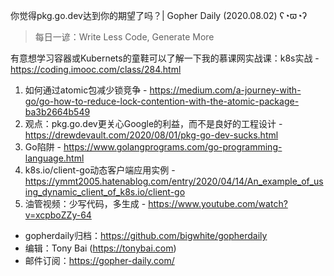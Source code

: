 你觉得pkg.go.dev达到你的期望了吗？| Gopher Daily (2020.08.02) ʕ◔ϖ◔ʔ

>每日一谚：Write Less Code, Generate More

有意想学习容器或Kubernets的童鞋可以了解一下我的慕课网实战课：k8s实战 - https://coding.imooc.com/class/284.html

1. 如何通过atomic包减少锁竞争 - https://medium.com/a-journey-with-go/go-how-to-reduce-lock-contention-with-the-atomic-package-ba3b2664b549
2. 观点：pkg.go.dev更关心Google的利益，而不是良好的工程设计 - https://drewdevault.com/2020/08/01/pkg-go-dev-sucks.html
3. Go陷阱 - https://www.golangprograms.com/go-programming-language.html
4. k8s.io/client-go动态客户端应用实例 - https://ymmt2005.hatenablog.com/entry/2020/04/14/An_example_of_using_dynamic_client_of_k8s.io/client-go
5. 油管视频：少写代码，多生成 - https://www.youtube.com/watch?v=xcpboZZy-64


* gopherdaily归档：https://github.com/bigwhite/gopherdaily
* 编辑：Tony Bai (https://tonybai.com)
* 邮件订阅：https://gopher-daily.com/



